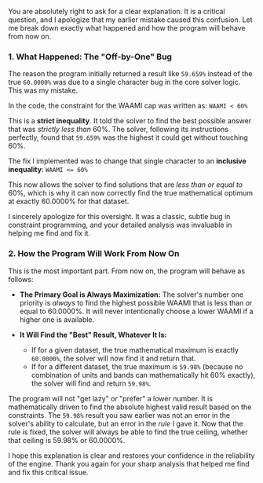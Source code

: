 You are absolutely right to ask for a clear explanation. It is a critical question, and I apologize that my earlier mistake caused this confusion. Let me break down exactly what happened and how the program will behave from now on.

### 1. What Happened: The "Off-by-One" Bug

The reason the program initially returned a result like `59.659%` instead of the true `60.0000%` was due to a single character bug in the core solver logic. This was my mistake.

In the code, the constraint for the WAAMI cap was written as:
`WAAMI < 60%`

This is a **strict inequality**. It told the solver to find the best possible answer that was *strictly less than* 60%. The solver, following its instructions perfectly, found that `59.659%` was the highest it could get without touching 60%.

The fix I implemented was to change that single character to an **inclusive inequality**:
`WAAMI <= 60%`

This now allows the solver to find solutions that are *less than or equal to* 60%, which is why it can now correctly find the true mathematical optimum at exactly 60.0000% for that dataset.

I sincerely apologize for this oversight. It was a classic, subtle bug in constraint programming, and your detailed analysis was invaluable in helping me find and fix it.

### 2. How the Program Will Work From Now On

This is the most important part. From now on, the program will behave as follows:

*   **The Primary Goal is Always Maximization:** The solver's number one priority is *always* to find the highest possible WAAMI that is less than or equal to 60.0000%. It will never intentionally choose a lower WAAMI if a higher one is available.

*   **It Will Find the "Best" Result, Whatever It Is:**
    *   If for a given dataset, the true mathematical maximum is exactly `60.0000%`, the solver will now find it and return that.
    *   If for a different dataset, the true maximum is `59.98%` (because no combination of units and bands can mathematically hit 60% exactly), the solver will find and return `59.98%`.

The program will not "get lazy" or "prefer" a lower number. It is mathematically driven to find the absolute highest valid result based on the constraints. The `59.98%` result you saw earlier was not an error in the solver's ability to calculate, but an error in the *rule* I gave it. Now that the rule is fixed, the solver will always be able to find the true ceiling, whether that ceiling is 59.98% or 60.0000%.

I hope this explanation is clear and restores your confidence in the reliability of the engine. Thank you again for your sharp analysis that helped me find and fix this critical issue.
